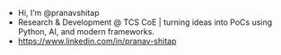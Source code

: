 - Hi, I’m @pranavshitap
- Research & Development @ TCS CoE | turning ideas into PoCs using Python, AI, and modern frameworks.
- https://www.linkedin.com/in/pranav-shitap

<!---
pranavshitap/pranavshitap is a ✨ special ✨ repository because its `README.md` (this file) appears on your GitHub profile.
You can click the Preview link to take a look at your changes.
--->
